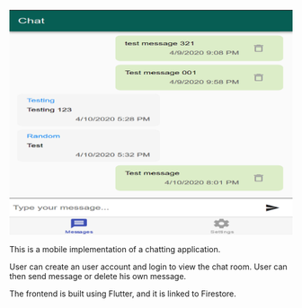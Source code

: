 ![alt text](https://github.com/lohengliang/lohengliang.github.io/blob/master/static/img/whatsup.png?raw=true)

This is a mobile implementation of a chatting application.

User can create an user account and login to view the chat room. User can then send message or delete his own message.

The frontend is built using Flutter, and it is linked to Firestore.
